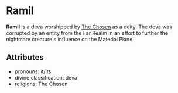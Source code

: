 # Ramil

**Ramil** is a deva worshipped by [The Chosen](../organizations/the-chosen.md) as a deity. The deva was corrupted by an entity from the Far Realm in an effort to further the nightmare creature's influence on the Material Plane.

## Attributes

- pronouns: it/its
- divine classification: deva
- religions: The Chosen
